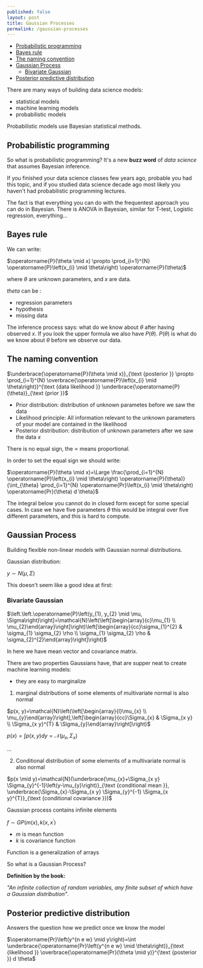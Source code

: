 ```yaml
---
published: false
layout: post
title: Gaussian Processes 
permalink: /gaussian-processes
---
```

- [Probabilistic programming](#probabilistic-programming)
- [Bayes rule](#bayes-rule)
- [The naming convention](#the-naming-convention)
- [Gaussian Process](#gaussian-process)
  - [Bivariate Gaussian](#bivariate-gaussian)
- [Posterior predictive distribution](#posterior-predictive-distribution)

There are many ways of building data science models:

* statistical models
* machine learning models
* probabilistic models
 
Probabilistic models use Bayesian statistical methods. 

## Probabilistic programming

So what is probabilistic programming? It's a new **buzz word** of _data science_ that assumes Bayesian inference. 

If you finished your data science classes few years ago, probable you had this topic, and if you studied data science decade ago most likely you haven't had probabilistic programming lectures.

The fact is that everything you can do with the frequentest approach you can do in Bayesian. There is ANOVA in Bayesian, similar for T-test, Logistic regression, everything...


## Bayes rule

We can write:

$\operatorname{P}(\theta \mid x) \propto \prod_{i=1}^{N} \operatorname{P}\left(x_{i} \mid \theta\right) \operatorname{P}(\theta)$

where $\theta$ are unknown parameters, and $x$ are data.

$theta$ can be :
* regression parameters
* hypothesis
* missing data

The inference process says: what do we know about $\theta$ after having observed $x$. If you look the upper formula we also have $P(\theta)$. $P(\theta)$ is what do we know about $\theta$ before we observe our data.

## The naming convention

$\underbrace{\operatorname{P}(\theta \mid x)}_{\text {posterior }} \propto \prod_{i=1}^{N} \overbrace{\operatorname{P}\left(x_{i} \mid \theta\right)}^{\text {data likelihood }} \underbrace{\operatorname{P}(\theta)}_{\text {prior }}$


* Prior distribution: distribution of unknown parametes before we saw the data
* Likelihood principle: All information relevant to the unknown parameters of your model are contained in the likelihood
* Posterior distribution: distribution of unknown parameters after we saw the data $x$

There is no equal sign, the $\propto$ means proportional.

In order to set the equal sign we should write:

$\operatorname{P}(\theta \mid x)=\Large \frac{\prod_{i=1}^{N} \operatorname{P}\left(x_{i} \mid \theta\right) \operatorname{P}(\theta)}{\int_{\theta} \prod_{i=1}^{N} \operatorname{Pr}\left(x_{i} \mid \theta\right) \operatorname{Pr}(\theta) d \theta}$

The integral below you cannot do in closed form except for some special cases. In case we have five parameters $\theta$ this would be integral over five different parameters, and this is hard to compute.

## Gaussian Process

Building flexible non-linear models with Gaussian normal distributions.

Gaussian distribution:

$y \sim N(\mu, \Sigma)$

This doesn't seem like a good idea at first:


### Bivariate Gaussian

$\left.\left.\operatorname{P}\left(y_{1}, y_{2} \mid \mu, \Sigma\right)\right]=\mathcal{N}\left(\left[\begin{array}{c}\mu_{1} \\ \mu_{2}\end{array}\right]\right)\left[\begin{array}{cc}\sigma_{1}^{2} & \sigma_{1} \sigma_{2} \rho \\ \sigma_{1} \sigma_{2} \rho & \sigma_{2}^{2}\end{array}\right]\right)$



In here we have mean vector and covariance matrix.

There are two properties Gaussians have, that are supper neat to create machine learning models:
* they are easy to marginalize


1. marginal distributions of some elements of multivariate normal is also normal

$p(x, y)=\mathcal{N}\left(\left[\begin{array}{l}\mu_{x} \\ \mu_{y}\end{array}\right],\left[\begin{array}{cc}\Sigma_{x} & \Sigma_{x y} \\ \Sigma_{x y}^{T} & \Sigma_{y}\end{array}\right]\right)$


$p(x)=\int p(x, y) d y=\mathcal{N}\left(\mu_{x}, \Sigma_{x}\right)$

...


2. Conditional distribution of some elements of a multivariate normal is also normal


$p(x \mid y)=\mathcal{N}(\underbrace{\mu_{x}+\Sigma_{x y} \Sigma_{y}^{-1}\left(y-\mu_{y}\right)}_{\text {conditional mean }}, \underbrace{\Sigma_{x}-\Sigma_{x y} \Sigma_{y}^{-1} \Sigma_{x y}^{T}}_{\text {conditional covariance }})$


Gaussian process contains infinite elements

$f \sim G P\left(m(x), k\left(x, x^{\prime}\right)\right.$

* $m$ is mean function
* $k$ is covariance function

Function is a generalization of arrays

So what is a Gaussian Process?

**Definition by the book:**

_"An infinite collection of random variables, any finite subset of which have a Gaussian distribution"_.

## Posterior predictive distribution

Answers the question how we predict once we know the model

$\operatorname{Pr}\left(y^{n e w} \mid y\right)=\int \underbrace{\operatorname{Pr}\left(y^{n e w} \mid \theta\right)}_{\text {likelihood }} \overbrace{\operatorname{Pr}(\theta \mid y)}^{\text {posterior }} d \theta$